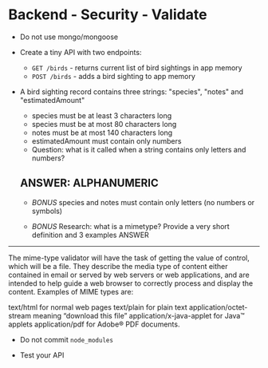 # Backend - Security - Validate

- Do not use mongo/mongoose
- Create a tiny API with two endpoints:
  - `GET /birds` - returns current list of bird sightings in app memory
  - `POST /birds` - adds a bird sighting to app memory

- A bird sighting record contains three strings: "species", "notes" and "estimatedAmount"
  - species must be at least 3 characters long
  - species must be at most 80 characters long
  - notes must be at most 140 characters long
  - estimatedAmount must contain only numbers
  - Question: what is it called when a string contains only letters and numbers? 
  
  ANSWER: ALPHANUMERIC
  -------

  - *BONUS* species and notes must contain only letters (no numbers or symbols)

  - *BONUS* Research: what is a mimetype? Provide a very short definition and 3 examples
  ANSWER
 -------
  
  The mime-type validator will have the task of getting the value of control,  which will be a file.
  They describe the media type of content either contained in email or served by web servers or web applications, and are intended to help guide a web browser to correctly process and display the content. Examples of MIME types are:

  text/html for normal web pages
  text/plain for plain text
  application/octet-stream meaning “download this file”
  application/x-java-applet for Java™ applets
  application/pdf for Adobe® PDF documents.

- Do not commit `node_modules`

- Test your API
